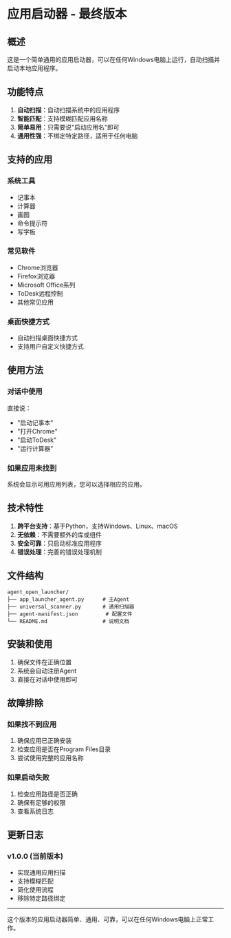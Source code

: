 # 应用启动器 - 最终版本

## 概述

这是一个简单通用的应用启动器，可以在任何Windows电脑上运行，自动扫描并启动本地应用程序。

## 功能特点

1. **自动扫描**：自动扫描系统中的应用程序
2. **智能匹配**：支持模糊匹配应用名称
3. **简单易用**：只需要说"启动应用名"即可
4. **通用性强**：不绑定特定路径，适用于任何电脑

## 支持的应用

### 系统工具
- 记事本
- 计算器
- 画图
- 命令提示符
- 写字板

### 常见软件
- Chrome浏览器
- Firefox浏览器
- Microsoft Office系列
- ToDesk远程控制
- 其他常见应用

### 桌面快捷方式
- 自动扫描桌面快捷方式
- 支持用户自定义快捷方式

## 使用方法

### 对话中使用
直接说：
- "启动记事本"
- "打开Chrome"
- "启动ToDesk"
- "运行计算器"

### 如果应用未找到
系统会显示可用应用列表，您可以选择相应的应用。

## 技术特性

1. **跨平台支持**：基于Python，支持Windows、Linux、macOS
2. **无依赖**：不需要额外的库或组件
3. **安全可靠**：只启动标准应用程序
4. **错误处理**：完善的错误处理机制

## 文件结构

```
agent_open_launcher/
├── app_launcher_agent.py      # 主Agent
├── universal_scanner.py       # 通用扫描器
├── agent-manifest.json         # 配置文件
└── README.md                  # 说明文档
```

## 安装和使用

1. 确保文件在正确位置
2. 系统会自动注册Agent
3. 直接在对话中使用即可

## 故障排除

### 如果找不到应用
1. 确保应用已正确安装
2. 检查应用是否在Program Files目录
3. 尝试使用完整的应用名称

### 如果启动失败
1. 检查应用路径是否正确
2. 确保有足够的权限
3. 查看系统日志

## 更新日志

### v1.0.0 (当前版本)
- 实现通用应用扫描
- 支持模糊匹配
- 简化使用流程
- 移除特定路径绑定

---

这个版本的应用启动器简单、通用、可靠，可以在任何Windows电脑上正常工作。